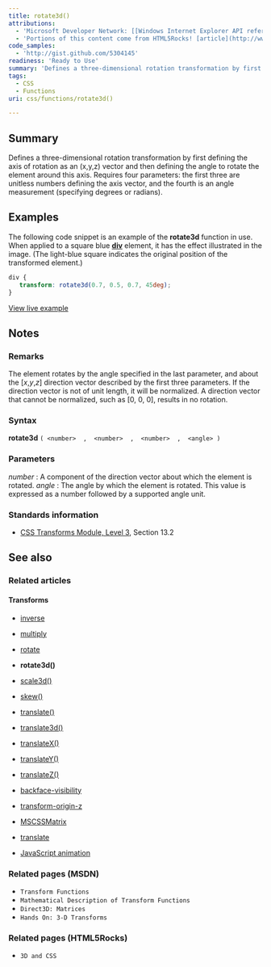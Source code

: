 ```yaml
---
title: rotate3d()
attributions:
  - 'Microsoft Developer Network: [[Windows Internet Explorer API reference](http://msdn.microsoft.com/en-us/library/ie/hh828809%28v=vs.85%29.aspx) Article]'
  - 'Portions of this content come from HTML5Rocks! [article](http://www.html5rocks.com/en/tutorials/3d/css/)'
code_samples:
  - 'http://gist.github.com/5304145'
readiness: 'Ready to Use'
summary: 'Defines a three-dimensional rotation transformation by first defining the axis of rotation as an (x,y,z) vector and then defining the angle to rotate the element around this axis.  Requires four parameters: the first three are unitless numbers defining the axis vector, and the fourth is an angle measurement (specifying degrees or radians).'
tags:
  - CSS
  - Functions
uri: css/functions/rotate3d()

---
```

## <span>Summary</span>

Defines a three-dimensional rotation transformation by first defining the axis of rotation as an (x,y,z) vector and then defining the angle to rotate the element around this axis. Requires four parameters: the first three are unitless numbers defining the axis vector, and the fourth is an angle measurement (specifying degrees or radians).

## <span>Examples</span>

The following code snippet is an example of the **rotate3d** function in use. When applied to a square blue [**div**](/html/elements/div) element, it has the effect illustrated in the image. (The light-blue square indicates the original position of the transformed element.)

``` css
div {
   transform: rotate3d(0.7, 0.5, 0.7, 45deg);
}
```

[View live example](http://code.webplatform.org/gist/5304145)

## <span>Notes</span>

### <span>Remarks</span>

The element rotates by the angle specified in the last parameter, and about the [*x*,*y*,*z*] direction vector described by the first three parameters. If the direction vector is not of unit length, it will be normalized. A direction vector that cannot be normalized, such as [0, 0, 0], results in no rotation.

### <span>Syntax</span>

**rotate3d** `( <number>  ,  <number>  ,  <number>  ,  <angle> )`

### <span>Parameters</span>

*number*
:   A component of the direction vector about which the element is rotated.
*angle*
:   The angle by which the element is rotated. This value is expressed as a number followed by a supported angle unit.

### <span>Standards information</span>

-   [CSS Transforms Module, Level 3](http://go.microsoft.com/fwlink/p/?LinkID=223145), Section 13.2

## <span>See also</span>

### <span>Related articles</span>

#### <span>Transforms</span>

-   [inverse](/css/cssom/MSCSSMatrix/methods/inverse)

-   [multiply](/css/cssom/MSCSSMatrix/methods/multiply)

-   [rotate](/css/cssom/MSCSSMatrix/methods/rotate)

-   **rotate3d()**

-   [scale3d()](/css/functions/scale3d())

-   [skew()](/css/functions/skew())

-   [translate()](/css/functions/translate())

-   [translate3d()](/css/functions/translate3d())

-   [translateX()](/css/functions/translateX())

-   [translateY()](/css/functions/translateY())

-   [translateZ()](/css/functions/translateZ())

-   [backface-visibility](/css/properties/backface-visibility)

-   [transform-origin-z](/css/properties/transform-origin-z)

-   [MSCSSMatrix](/css/transforms/MSCSSMatrix)

-   [translate](/css/transforms/MSCSSMatrix/translate)

-   [JavaScript animation](/tutorials/animation_in_javascript_2)

### <span>Related pages (MSDN)</span>

-   `Transform Functions`
-   `Mathematical Description of Transform Functions`
-   `Direct3D: Matrices`
-   `Hands On: 3-D Transforms`

### <span>Related pages (HTML5Rocks)</span>

-   `3D and CSS`
